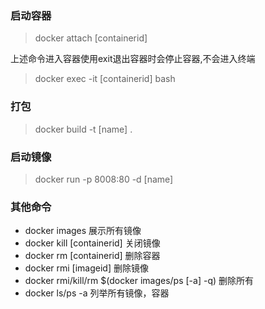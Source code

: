 ### 启动容器

> docker attach [containerid]

上述命令进入容器使用exit退出容器时会停止容器,不会进入终端

> docker exec -it [containerid] bash  

### 打包

> docker build -t [name] .

### 启动镜像

> docker run -p 8008:80 -d [name]

### 其他命令

- docker images 展示所有镜像
- docker kill [containerid] 关闭镜像
- docker rm [containerid] 删除容器
- docker rmi [imageid] 删除镜像
- docker rmi/kill/rm $(docker images/ps [-a] -q) 删除所有
- docker ls/ps -a 列举所有镜像，容器 

